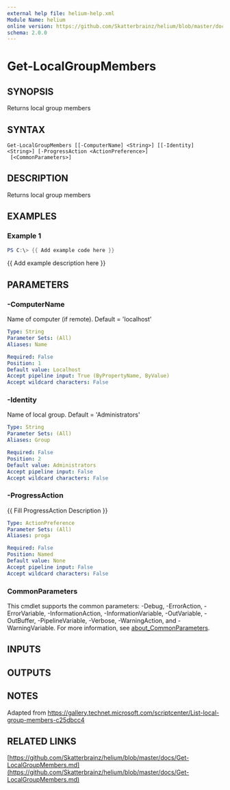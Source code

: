 ```yaml
---
external help file: helium-help.xml
Module Name: helium
online version: https://github.com/Skatterbrainz/helium/blob/master/docs/Get-LocalGroupMembers.md
schema: 2.0.0
---
```


# Get-LocalGroupMembers

## SYNOPSIS
Returns local group members

## SYNTAX

```
Get-LocalGroupMembers [[-ComputerName] <String>] [[-Identity] <String>] [-ProgressAction <ActionPreference>]
 [<CommonParameters>]
```

## DESCRIPTION
Returns local group members

## EXAMPLES

### Example 1
```powershell
PS C:\> {{ Add example code here }}
```

{{ Add example description here }}

## PARAMETERS

### -ComputerName
Name of computer (if remote).
Default = 'localhost'

```yaml
Type: String
Parameter Sets: (All)
Aliases: Name

Required: False
Position: 1
Default value: Localhost
Accept pipeline input: True (ByPropertyName, ByValue)
Accept wildcard characters: False
```

### -Identity
Name of local group.
Default = 'Administrators'

```yaml
Type: String
Parameter Sets: (All)
Aliases: Group

Required: False
Position: 2
Default value: Administrators
Accept pipeline input: False
Accept wildcard characters: False
```

### -ProgressAction
{{ Fill ProgressAction Description }}

```yaml
Type: ActionPreference
Parameter Sets: (All)
Aliases: proga

Required: False
Position: Named
Default value: None
Accept pipeline input: False
Accept wildcard characters: False
```

### CommonParameters
This cmdlet supports the common parameters: -Debug, -ErrorAction, -ErrorVariable, -InformationAction, -InformationVariable, -OutVariable, -OutBuffer, -PipelineVariable, -Verbose, -WarningAction, and -WarningVariable. For more information, see [about_CommonParameters](http://go.microsoft.com/fwlink/?LinkID=113216).

## INPUTS

## OUTPUTS

## NOTES
Adapted from https://gallery.technet.microsoft.com/scriptcenter/List-local-group-members-c25dbcc4

## RELATED LINKS

[https://github.com/Skatterbrainz/helium/blob/master/docs/Get-LocalGroupMembers.md](https://github.com/Skatterbrainz/helium/blob/master/docs/Get-LocalGroupMembers.md)

